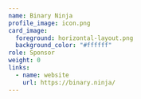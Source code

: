 ```yaml
---
name: Binary Ninja
profile_image: icon.png
card_image:
  foreground: horizontal-layout.png
  background_color: "#ffffff"
role: Sponsor
weight: 0
links:
  - name: website
    url: https://binary.ninja/
---
```

